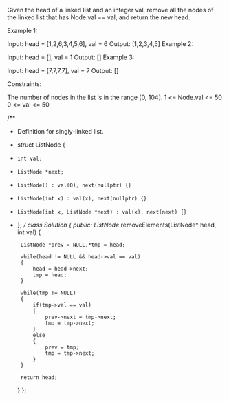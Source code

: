 Given the head of a linked list and an integer val, remove all the nodes of the linked list that has Node.val == val, and return the new head.

 

Example 1:


Input: head = [1,2,6,3,4,5,6], val = 6
Output: [1,2,3,4,5]
Example 2:

Input: head = [], val = 1
Output: []
Example 3:

Input: head = [7,7,7,7], val = 7
Output: []
 

Constraints:

The number of nodes in the list is in the range [0, 104].
1 <= Node.val <= 50
0 <= val <= 50


/**
 * Definition for singly-linked list.
 * struct ListNode {
 *     int val;
 *     ListNode *next;
 *     ListNode() : val(0), next(nullptr) {}
 *     ListNode(int x) : val(x), next(nullptr) {}
 *     ListNode(int x, ListNode *next) : val(x), next(next) {}
 * };
 */
class Solution {
public:
    ListNode* removeElements(ListNode* head, int val) {
        
        ListNode *prev = NULL,*tmp = head;
        
        while(head != NULL && head->val == val)
        {
            head = head->next;
            tmp = head;
        }
        
        while(tmp != NULL)
        {
            if(tmp->val == val)
            {
                prev->next = tmp->next;
                tmp = tmp->next;
            }
            else
            {
                prev = tmp;
                tmp = tmp->next;                
            }
        }
        
        return head;
        
    }
};